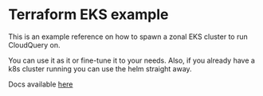 # Terraform EKS example

This is an example reference on how to spawn a zonal EKS cluster to run CloudQuery on.

You can use it as it or fine-tune it to your needs. Also, if you already have a k8s cluster running you can use the helm straight away.

Docs available [here](https://docs.cloudquery.io/docs/deployment/helm-chart#setting-up-gke-or-eks)
